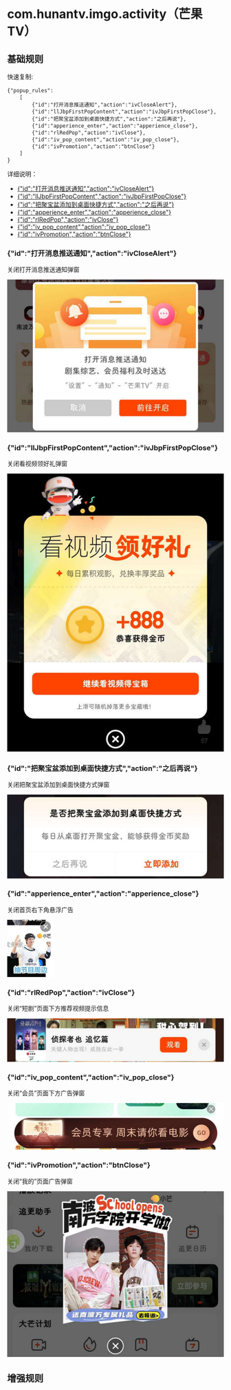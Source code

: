 # com.hunantv.imgo.activity（芒果TV）

## 基础规则

快速复制:
```
{"popup_rules":
    [
        {"id":"打开消息推送通知","action":"ivCloseAlert"},
        {"id":"llJbpFirstPopContent","action":"ivJbpFirstPopClose"},
        {"id":"把聚宝盆添加到桌面快捷方式","action":"之后再说"},
        {"id":"apperience_enter","action":"apperience_close"},
        {"id":"rlRedPop","action":"ivClose"},
        {"id":"iv_pop_content","action":"iv_pop_close"},
        {"id":"ivPromotion","action":"btnClose"}
    ]
}
```
详细说明：
- [{"id":"打开消息推送通知","action":"ivCloseAlert"}](#id打开消息推送通知actionivclosealert)
- [{"id":"llJbpFirstPopContent","action":"ivJbpFirstPopClose"}](#idlljbpfirstpopcontentactionivjbpfirstpopclose)
- [{"id":"把聚宝盆添加到桌面快捷方式","action":"之后再说"}](#id把聚宝盆添加到桌面快捷方式action之后再说)
- [{"id":"apperience_enter","action":"apperience_close"}](#idapperience_enteractionapperience_close)
- [{"id":"rlRedPop","action":"ivClose"}](#idrlredpopactionivclose)
- [{"id":"iv_pop_content","action":"iv_pop_close"}](#idiv_pop_contentactioniv_pop_close)
- [{"id":"ivPromotion","action":"btnClose"}](#idivpromotionactionbtnclose)

### {"id":"打开消息推送通知","action":"ivCloseAlert"}
关闭打开消息推送通知弹窗

![](./assets/打开消息推送通知弹窗.jpg)

### {"id":"llJbpFirstPopContent","action":"ivJbpFirstPopClose"}
关闭看视频领好礼弹窗

![](./assets/看视频领好礼弹窗.jpg)

### {"id":"把聚宝盆添加到桌面快捷方式","action":"之后再说"}
关闭把聚宝盆添加到桌面快捷方式弹窗

![](./assets/把聚宝盆添加到桌面快捷方式弹窗.jpg)

### {"id":"apperience_enter","action":"apperience_close"}
关闭首页右下角悬浮广告

![](./assets/首页右下角悬浮广告.jpg)

### {"id":"rlRedPop","action":"ivClose"}
关闭“短剧”页面下方推荐视频提示信息

![](./assets/“短剧”页面下方推荐视频提示信息.jpg)

### {"id":"iv_pop_content","action":"iv_pop_close"}
关闭“会员”页面下方广告弹窗

![](./assets/“会员”页面下方广告弹窗.jpg)

### {"id":"ivPromotion","action":"btnClose"}
关闭“我的”页面广告弹窗

![](./assets/“我的”页面广告弹窗.jpg)

## 增强规则
